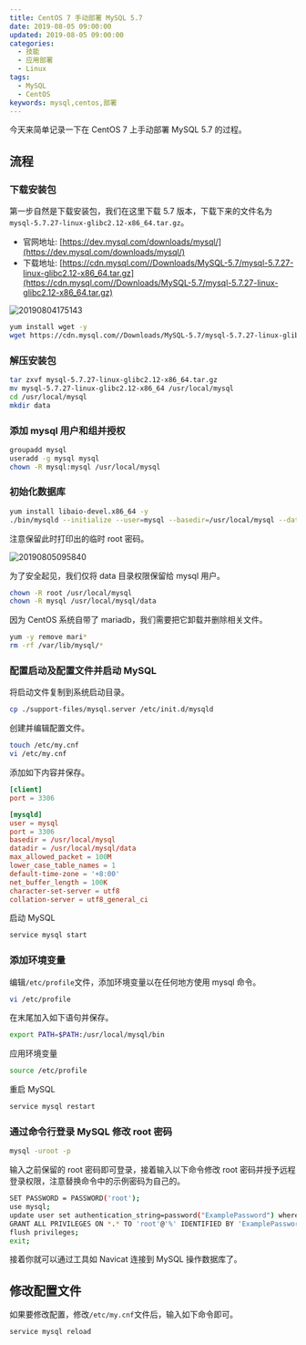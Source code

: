 ```yaml
---
title: CentOS 7 手动部署 MySQL 5.7
date: 2019-08-05 09:00:00
updated: 2019-08-05 09:00:00
categories:
  - 技能
  - 应用部署
  - Linux
tags:
  - MySQL
  - CentOS
keywords: mysql,centos,部署
---
```


今天来简单记录一下在 CentOS 7 上手动部署 MySQL 5.7 的过程。

<!--more-->

## 流程

### 下载安装包

第一步自然是下载安装包，我们在这里下载 5.7 版本，下载下来的文件名为`mysql-5.7.27-linux-glibc2.12-x86_64.tar.gz`。

- 官网地址: [https://dev.mysql.com/downloads/mysql/](https://dev.mysql.com/downloads/mysql/)
- 下载地址: [https://cdn.mysql.com//Downloads/MySQL-5.7/mysql-5.7.27-linux-glibc2.12-x86_64.tar.gz](https://cdn.mysql.com//Downloads/MySQL-5.7/mysql-5.7.27-linux-glibc2.12-x86_64.tar.gz)

![20190804175143](https://img.iszy.xyz/20190804175143.png?x-oss-process=style/mystyle)

```bash
yum install wget -y
wget https://cdn.mysql.com//Downloads/MySQL-5.7/mysql-5.7.27-linux-glibc2.12-x86_64.tar.gz
```

### 解压安装包

```bash
tar zxvf mysql-5.7.27-linux-glibc2.12-x86_64.tar.gz
mv mysql-5.7.27-linux-glibc2.12-x86_64 /usr/local/mysql
cd /usr/local/mysql
mkdir data
```

### 添加 mysql 用户和组并授权

```bash
groupadd mysql
useradd -g mysql mysql
chown -R mysql:mysql /usr/local/mysql
```

### 初始化数据库

```bash
yum install libaio-devel.x86_64 -y
./bin/mysqld --initialize --user=mysql --basedir=/usr/local/mysql --datadir=/usr/local/mysql/data
```

注意保留此时打印出的临时 root 密码。

![20190805095840](https://img.iszy.xyz/20190805095840.png?x-oss-process=style/mystyle)

为了安全起见，我们仅将 data 目录权限保留给 mysql 用户。

```bash
chown -R root /usr/local/mysql
chown -R mysql /usr/local/mysql/data
```

因为 CentOS 系统自带了 mariadb，我们需要把它卸载并删除相关文件。

```bash
yum -y remove mari*
rm -rf /var/lib/mysql/*
```

### 配置启动及配置文件并启动 MySQL

将启动文件复制到系统启动目录。

```bash
cp ./support-files/mysql.server /etc/init.d/mysqld
```

创建并编辑配置文件。

```bash
touch /etc/my.cnf
vi /etc/my.cnf
```

添加如下内容并保存。

```conf
[client]
port = 3306

[mysqld]
user = mysql
port = 3306
basedir = /usr/local/mysql
datadir = /usr/local/mysql/data
max_allowed_packet = 100M
lower_case_table_names = 1
default-time-zone = '+8:00'
net_buffer_length = 100K
character-set-server = utf8
collation-server = utf8_general_ci
```

启动 MySQL

```bash
service mysql start
```

### 添加环境变量

编辑`/etc/profile`文件，添加环境变量以在任何地方使用 mysql 命令。

```bash
vi /etc/profile
```

在末尾加入如下语句并保存。

```bash
export PATH=$PATH:/usr/local/mysql/bin
```

应用环境变量

```bash
source /etc/profile
```

重启 MySQL

```bash
service mysql restart
```

### 通过命令行登录 MySQL 修改 root 密码

```bash
mysql -uroot -p
```

输入之前保留的 root 密码即可登录，接着输入以下命令修改 root 密码并授予远程登录权限，注意替换命令中的示例密码为自己的。

```bash
SET PASSWORD = PASSWORD('root');
use mysql;
update user set authentication_string=password("ExamplePassword") where user='root';
GRANT ALL PRIVILEGES ON *.* TO 'root'@'%' IDENTIFIED BY 'ExamplePassword' WITH GRANT OPTION;
flush privileges;
exit;
```

接着你就可以通过工具如 Navicat 连接到 MySQL 操作数据库了。

## 修改配置文件

如果要修改配置，修改`/etc/my.cnf`文件后，输入如下命令即可。

```bash
service mysql reload
```
